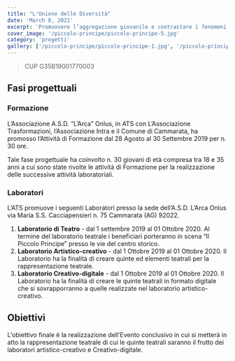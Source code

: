 ```yaml
---
title: "L'Unione delle Diversità"
date: 'March 8, 2021'
excerpt: 'Promuovere l’aggregazione giovanile e contrastare i fenomeni di marginalità e isolamento sociale.'
cover_image: '/piccolo-principe/piccolo-principe-5.jpg'
category: 'progetti'
gallery: ['/piccolo-principe/piccolo-principe-1.jpg', '/piccolo-principe/piccolo-principe-2.jpg', '/piccolo-principe/piccolo-principe-3.jpg', '/piccolo-principe/piccolo-principe-4.jpg', '/piccolo-principe/piccolo-principe-5.jpg', '/piccolo-principe/piccolo-principe-6.jpg' , '/piccolo-principe/piccolo-principe-7.jpg' , '/piccolo-principe/piccolo-principe-8.jpg' , '/piccolo-principe/piccolo-principe-9.jpg' , '/piccolo-principe/piccolo-principe-10.jpg' , '/piccolo-principe/piccolo-principe-11.jpg' , '/piccolo-principe/piccolo-principe-12.jpg' , '/piccolo-principe/piccolo-principe-13.jpg' , '/piccolo-principe/piccolo-principe-14.jpg' , '/piccolo-principe/piccolo-principe-15.jpg' , '/piccolo-principe/piccolo-principe-16.jpg' , '/piccolo-principe/piccolo-principe-17.jpg' , '/piccolo-principe/piccolo-principe-18.jpg' , '/piccolo-principe/piccolo-principe-19.jpg' , '/piccolo-principe/piccolo-principe-20.jpg' , '/piccolo-principe/piccolo-principe-21.jpg' , '/piccolo-principe/piccolo-principe-22.jpg' , '/piccolo-principe/piccolo-principe-23.jpg']
---
```

> CUP G35B19001770003
> 
##  Fasi progettuali

### Formazione

L’Associazione A.S.D. “L’Arca” Onlus, in ATS con L’Associazione Trasformazioni, l’Associazione Intra e il Comune di Cammarata, ha promosso l’Attività di Formazione dal 28 Agosto al 30 Settembre 2019 per n. 30 ore.

Tale fase progettuale ha coinvolto n. 30 giovani di età compresa tra 18 e 35 anni a cui sono state rivolte le attività di Formazione per la realizzazione delle successive attività laboratoriali.

### Laboratori
L’ATS promuove i seguenti Laboratori presso la sede dell’A.S.D. L’Arca Onlus via Maria S.S. Cacciapensieri n. 75 Cammarata (AG) 92022.

1. **Laboratorio di Teatro** - dal 1 settembre 2019 al 01 Ottobre 2020. Al termine del laboratorio teatrale i beneficiari porteranno in scena “Il Piccolo Principe” presso le vie del centro storico.
2. **Laboratorio Artistico-creativo** - dal 1 Ottobre 2019 al 01 Ottobre 2020. Il Laboratorio ha la finalità di creare quinte ed elementi teatrali per la rappresentazione teatrale.
3. **Laboratorio Creativo-digitale** - dal 1 Ottobre 2019 al 01 Ottobre 2020. Il Laboratorio ha la finalità di creare le quinte teatrali in formato digitale che si sovrapporranno a quelle realizzate nel laboratorio artistico-creativo.

## Obiettivi
L'obiettivo finale è la realizzazione dell’Evento conclusivo in cui si metterà in atto la rappresentazione teatrale di cui le quinte teatrali saranno il frutto dei laboratori artistico-creativo e Creativo-digitale.